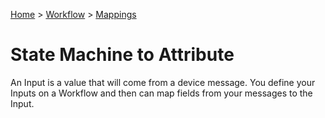 [Home](../../Index.md) > [Workflow](../Index.md) > [Mappings](Index.md)

# State Machine to Attribute

An Input is a value that will come from a device message.  You define your Inputs on a Workflow and then can map fields
from your messages to the Input.
